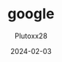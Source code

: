 ---
title: "google" #标题
date: "2024-02-03" #创建时间
author: ["Plutoxx28"] #作者
categories: 
- 科技
tags: 
- OKR
description: "" #文章描述
weight: # 输入1可以顶置文章，用来给文章展示排序，不填就默认按时间排序
slug: "" #seo使用，示例：http://example.com/ultimate-guide-making-perfect-pasta
draft: false # 是否为草稿
comments: true #是否展示评论
showToc: true # 显示目录
TocOpen: false # 自动展开目录
hidemeta: false # 是否隐藏文章的元信息，如发布日期、作者等
disableShare: true # 底部不显示分享栏
showbreadcrumbs: true #顶部显示当前路径
cover:
    image: "" #图片路径：posts/tech/文章1/picture.png
    caption: "" #图片底部描述
    alt: "" #这里填写图片无法显示时的替代文本
    relative: false # 如果这个路径是从网站根目录开始的，这里就保持为 false
---
